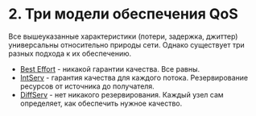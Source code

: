 # 2. Три модели обеспечения QoS

Все вышеуказанные характеристики \(потери, задержка, джиттер\) универсальны относительно природы сети. Однако существует три разных подхода к их обеспечению.

* [Best Effort](best-effort-be.md) - никакой гарантии качества. Все равны.
* [IntServ](intserv.md) - гарантия качества для каждого потока. Резервирование ресурсов от источника до получателя.
* [DiffServ](diffserv.md) - нет никакого резервирования. Каждый узел сам определяет, как обеспечить нужное качество.

